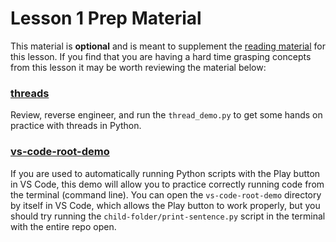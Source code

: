 # Lesson 1 Prep Material

This material is **optional** and is meant to supplement the [reading material](prepare.md) for this lesson. If you find that you are having a hard time grasping concepts from this lesson it may be worth reviewing the material below:

### [threads](../prep/threads/)

Review, reverse engineer, and run the `thread_demo.py` to get some hands on practice with threads in Python.

### [vs-code-root-demo](../prep/vs_code_root_demo/)

If you are used to automatically running Python scripts with the Play button in VS Code, this demo will allow you to practice correctly running code from the terminal (command line). You can open the `vs-code-root-demo` directory by itself in VS Code, which allows the Play button to work properly, but you should try running the `child-folder/print-sentence.py` script in the terminal with the entire repo open.